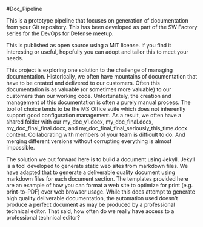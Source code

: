 #Doc_Pipeline

This is a prototype pipeline that focuses on generation of documentation from your Git repository. This has been developed as part of the SW Factory series for the DevOps for Defense meetup.

This is published as open source using a MIT license.  If you find it interesting or useful, hopefully you can adopt and tailor this to meet your needs.

This project is exploring one solution to the challenge of managing documentation.  Historically, we often have mountains of documentation that have to be created and delivered to our customers. Often this documentation is as valuable (or sometimes more valuable) to our customers than our working code. Unfortunately, the creation and management of this documentation is often a purely manual process.  The tool of choice tends to be the MS Office suite which does not inherently support good configuration management.  As a result, we often have a shared folder with our my_doc_v1.docx, my_doc_final.docx, my_doc_final_final.docx, and my_doc_final_final_seriously_this_time.docx content.  Collaborating with members of your team is difficult to do.  And merging different versions without corrupting everything is almost impossible.

The solution we put forward here is to build a document using Jekyll.  Jekyll is a tool developed to generate static web sites from markdown files.  We have adapted that to generate a deliverable quality document using markdown files for each document section.  The templates provided here are an example of how you can format a web site to optimize for print (e.g. print-to-PDF) over web browser usage.  While this does attempt to generate high quality deliverable documentation, the automation used doesn't produce a perfect document as may be produced by a professional technical editor.  That said, how often do we really have access to a professional technical editor?